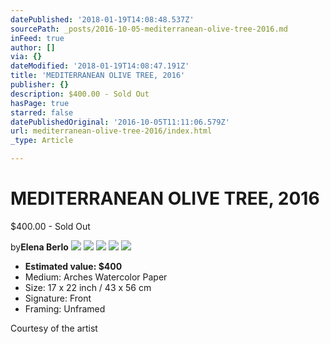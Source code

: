 ```yaml
---
datePublished: '2018-01-19T14:08:48.537Z'
sourcePath: _posts/2016-10-05-mediterranean-olive-tree-2016.md
inFeed: true
author: []
via: {}
dateModified: '2018-01-19T14:08:47.191Z'
title: 'MEDITERRANEAN OLIVE TREE, 2016'
publisher: {}
description: $400.00 - Sold Out
hasPage: true
starred: false
datePublishedOriginal: '2016-10-05T11:11:06.579Z'
url: mediterranean-olive-tree-2016/index.html
_type: Article

---
```

# **MEDITERRANEAN OLIVE TREE, 2016**

$400.00 - Sold Out

by**Elena Berlo**
![](https://the-grid-user-content.s3-us-west-2.amazonaws.com/dd118093-eccd-49db-a407-02322a5f588d.jpg)
![](https://the-grid-user-content.s3-us-west-2.amazonaws.com/aebc210e-e42d-4b37-a059-14f7b1b1c98d.jpg)
![](https://the-grid-user-content.s3-us-west-2.amazonaws.com/752c2181-eadd-4671-a21b-fc0ad3c5ebe1.jpg)
![](https://the-grid-user-content.s3-us-west-2.amazonaws.com/eac62604-9676-4ef9-8104-99fb5968c2f3.jpg)
![](https://the-grid-user-content.s3-us-west-2.amazonaws.com/f3dc3fa8-f881-40d5-8be6-94fed16c154b.jpg)

* **Estimated value: $400**
* Medium: Arches Watercolor Paper
* Size: 17 x 22 inch / 43 x 56 cm
* Signature: Front
* Framing: Unframed

Courtesy of the artist
